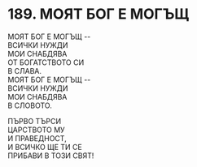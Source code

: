 # 189. МОЯТ БОГ Е МОГЪЩ  
  
МОЯТ БОГ Е МОГЪЩ --  
ВСИЧКИ НУЖДИ  
МОИ СНАБДЯВА  
ОТ БОГАТСТВОТО СИ  
В СЛАВА.  
МОЯТ БОГ Е МОГЪЩ --  
ВСИЧКИ НУЖДИ  
МОИ СНАБДЯВА  
В СЛОВОТО.  
  
ПЪРВО ТЪРСИ  
ЦАРСТВОТО МУ  
И ПРАВЕДНОСТ,  
И ВСИЧКО ЩЕ ТИ СЕ  
ПРИБАВИ В ТОЗИ СВЯТ!  


<DownloadsButton pdf="/pdf/189-moqt-bog-e-mogysht.pdf" />

<DownloadChordsButton pdf="/chords/189-moqt-bog-e-mogysht_akord.pdf"/>
